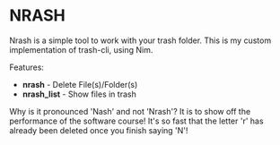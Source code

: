 # NRASH
Nrash is a simple tool to work with your trash folder. This is my custom implementation of trash-cli, using Nim.

Features:
- **nrash** - Delete File(s)/Folder(s)
- **nrash_list** - Show files in trash

Why is it pronounced 'Nash' and not 'Nrash'? It is to show off the performance of the software course! It's so fast that the letter 'r' has already been deleted once you finish saying 'N'!